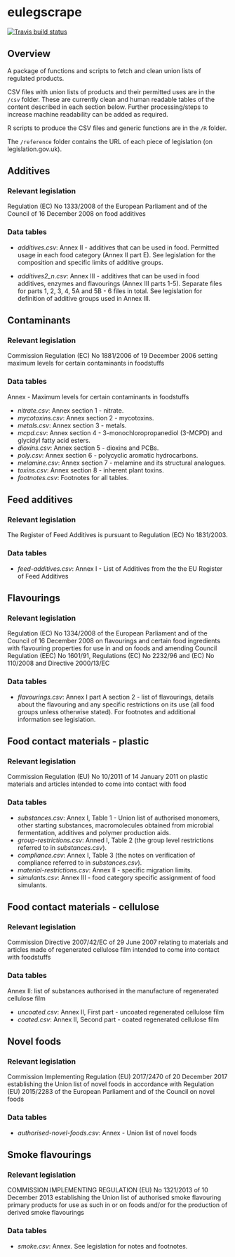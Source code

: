 # eulegscrape

<!-- badges: start -->
[![Travis build status](https://travis-ci.org/helen-food/eulegscrape.svg?branch=master)](https://travis-ci.org/helen-food/eulegscrape)
<!-- badges: end -->

## Overview

A package of functions and scripts to fetch and clean union lists of regulated products.

CSV files with union lists of products and their permitted uses are in the `/csv` folder. These are currently clean and human readable tables of the content described in each section below. Further processing/steps to increase machine readability can be added as required.

R scripts to produce the CSV files and generic functions are in the `/R` folder.

The `/reference` folder contains the URL of each piece of legislation (on legislation.gov.uk).

## Additives

### Relevant legislation

Regulation (EC) No 1333/2008 of the European Parliament and of the Council of 16 December 2008 on food additives 

### Data tables

* *additives.csv*: Annex II - additives that can be used in food. Permitted usage in each food category (Annex II part E). See legislation for the composition and specific limits of additive groups.

* *additives2_n.csv*: Annex III - additives that can be used in food additives, enzymes and flavourings (Annex III parts 1-5). Separate files for parts 1, 2, 3, 4, 5A and 5B - 6 files in total.
See legislation for definition of additive groups used in Annex III.

## Contaminants

### Relevant legislation

Commission Regulation (EC) No 1881/2006 of 19 December 2006 setting maximum levels for certain contaminants in foodstuffs

### Data tables

Annex - Maximum levels for certain contaminants in foodstuffs

* *nitrate.csv*: Annex section 1 - nitrate. 
* *mycotoxins.csv*: Annex section 2 - mycotoxins.
* *metals.csv*: Annex section 3 - metals.
* *mcpd.csv*: Annex section 4 - 3-monochloropropanediol (3-MCPD) and glycidyl fatty acid esters.
* *dioxins.csv*: Annex section 5 - dioxins and PCBs.
* *poly.csv*: Annex section 6 - polycyclic aromatic hydrocarbons.
* *melamine.csv*: Annex section 7 - melamine and its structural analogues.
* *toxins.csv*: Annex section 8 - inherent plant toxins.
* *footnotes.csv*: Footnotes for all tables.

## Feed additives

### Relevant legislation

The Register of Feed Additives is pursuant to Regulation (EC) No 1831/2003.

### Data tables

* *feed-additives.csv*: Annex I - List of Additives from the the EU Register of Feed Additives

## Flavourings

### Relevant legislation

Regulation (EC) No 1334/2008 of the European Parliament and of the Council of 16 December 2008 on flavourings and certain food ingredients with flavouring properties for use in and on foods and amending Council Regulation (EEC) No 1601/91, Regulations (EC) No 2232/96 and (EC) No 110/2008 and Directive 2000/13/EC

### Data tables

* *flavourings.csv*: Annex I part A section 2 - list of flavourings, details about the flavouring and any specific restrictions on its use (all food groups unless otherwise stated). For footnotes and additional information see legislation.

## Food contact materials - plastic

### Relevant legislation

Commission Regulation (EU) No 10/2011 of 14 January 2011 on plastic materials and articles intended to come into contact with food 

### Data tables

* *substances.csv*: Annex I, Table 1 - Union list of authorised monomers, other starting substances, macromolecules obtained from microbial fermentation, additives and polymer production aids.
* *group-restrictions.csv*: Anned I, Table 2 (the group level restrictions referred to in *substances.csv*).
* *compliance.csv*: Annex I, Table 3 (the notes on verification of compliance referred to in *substances.csv*).
* *material-restrictions.csv*: Annex II - specific migration limits.
* *simulants.csv*: Annex III - food category specific assignment of food simulants.

## Food contact materials - cellulose

### Relevant legislation

Commission Directive 2007/42/EC of 29 June 2007 relating to materials and articles made of regenerated cellulose film intended to come into contact with foodstuffs

### Data tables

Annex II: list of substances authorised in the manufacture of regenerated cellulose film

* *uncoated.csv*: Annex II, First part - uncoated regenerated cellulose film
* *coated.csv*: Annex II, Second part - coated regenerated cellulose film

## Novel foods

### Relevant legislation

Commission Implementing Regulation (EU) 2017/2470 of 20 December 2017 establishing the Union list of novel foods in accordance with Regulation (EU) 2015/2283 of the European Parliament and of the Council on novel foods

### Data tables

* *authorised-novel-foods.csv*: Annex - Union list of novel foods

## Smoke flavourings

### Relevant legislation

COMMISSION IMPLEMENTING REGULATION (EU) No 1321/2013 of 10 December 2013 
establishing the Union list of authorised smoke flavouring primary products 
for use as such in or on foods and/or for the production of derived smoke flavourings

### Data tables

* *smoke.csv*: Annex. See legislation for notes and footnotes.







